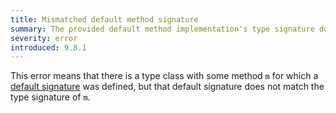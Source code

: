 ```yaml
---
title: Mismatched default method signature
summary: The provided default method implementation's type signature does not match the corresponding method type signature.
severity: error
introduced: 9.8.1
---
```


This error means that there is a type class with some method `m` for which a [default signature](https://ghc.gitlab.haskell.org/ghc/doc/users_guide/exts/default_signatures.html) was defined, but that default signature does not match the type signature of `m`.